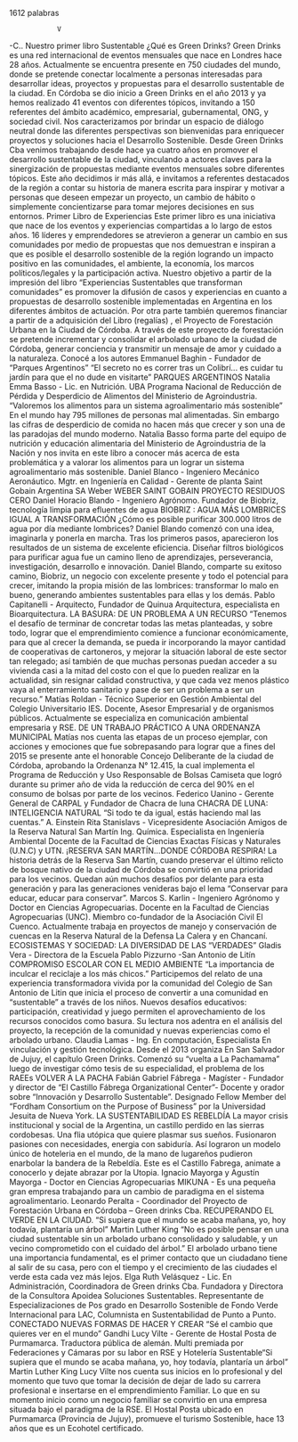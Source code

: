 1612 palabras

                V
-C..
 Nuestro primer libro
         Sustentable
¿Qué es Green Drinks?
Green Drinks es una red internacional de eventos mensuales que nace en Londres hace 28 años.
Actualmente se encuentra presente en 750 ciudades del mundo, donde se pretende conectar
localmente a personas interesadas para desarrollar ideas, proyectos y propuestas para el
desarrollo sustentable de la ciudad.
En Córdoba se dio inicio a Green Drinks en el año 2013 y ya hemos realizado 41 eventos con
diferentes tópicos, invitando a 150 referentes del ámbito académico, empresarial, gubernamental,
ONG, y sociedad civil. Nos caracterizamos por brindar un espacio de diálogo neutral donde las
diferentes perspectivas son bienvenidas para enriquecer proyectos y soluciones hacia el
Desarrollo Sostenible.
        Desde Green Drinks Cba venimos trabajando desde hace ya cuatro años en promover el
desarrollo sustentable de la ciudad, vinculando a actores claves para la sinergización de
propuestas mediante eventos mensuales sobre diferentes tópicos.
Este año decidimos ir más allá, e invitamos a referentes destacados de la región a contar su
historia de manera escrita para inspirar y motivar a personas que deseen empezar un proyecto, un
cambio de hábito o simplemente concientizarse para tomar mejores decisiones en sus entornos.
Primer Libro de Experiencias
       Este primer libro es una iniciativa que nace de los eventos y experiencias compartidas a lo
largo de estos años. 16 líderes y emprendedores se atrevieron a generar un cambio en sus
comunidades por medio de propuestas que nos demuestran e inspiran a que es posible el
desarrollo sostenible de la región logrando un impacto positivo en las comunidades, el ambiente,
la economía, los marcos políticos/legales y la participación activa.
        Nuestro objetivo a partir de la impresión del libro “Experiencias Sustentables que
transforman comunidades” es promover la difusión de casos y experiencias en cuanto a
propuestas de desarrollo sostenible implementadas en Argentina en los diferentes ámbitos de
actuación. Por otra parte también queremos financiar a partir de a adquisición del Libro
(regalías) , el Proyecto de Forestación Urbana en la Ciudad de Córdoba. A través de este proyecto
de forestación se pretende incrementar y consolidar el arbolado urbano de la ciudad de Córdoba,
generar conciencia y transmitir un mensaje de amor y cuidado a la naturaleza.
Conocé a los autores
             Emmanuel Baghin - Fundador de “Parques Argentinos”
             “El secreto no es correr tras un Colibrí... es cuidar tu jardín para que el no dude en visitarte”
             PARQUES ARGENTINOS
             Natalia Emma Basso - Lic. en Nutrición. UBA
             Programa Nacional de Reducción de Pérdida y Desperdicio de Alimentos del Ministerio de Agroindustria.
              “Valoremos los alimentos para un sistema agroalimentario más sostenible”
             En el mundo hay 795 millones de personas mal alimentadas. Sin embargo las cifras de desperdicio de
             comida no hacen más que crecer y son una de las paradojas del mundo moderno. Natalia Basso forma
             parte del equipo de nutrición y educación alimentaria del Ministerio de Agroindustria de la Nación y nos
             invita en este libro a conocer más acerca de esta problemática y a valorar los alimentos para un lograr un
             sistema agroalimentario más sostenible.
             Daniel Blanco - Ingeniero Mecánico Aeronáutico.
             Mgtr. en Ingeniería en Calidad - Gerente de planta Saint Gobain Argentina SA Weber
             WEBER SAINT GOBAIN PROYECTO RESIDUOS CERO
             Daniel Horacio Blando - Ingeniero Agrónomo.
             Fundador de Biobriz, tecnología limpia para efluentes de agua
             BIOBRIZ : AGUA MÁS LOMBRICES IGUAL A TRANSFORMACIÓN
             ¿Cómo es posible purificar 300.000 litros de agua por día mediante lombrices? Daniel Blando comenzó
             con una idea, imaginarla y ponerla en marcha. Tras los primeros pasos, aparecieron los resultados de
             un sistema de excelente eficiencia. Diseñar filtros biológicos para purificar agua fue un camino lleno de
             aprendizajes, perseverancia, investigación, desarrollo e innovación. Daniel Blando, comparte su exitoso
             camino, Biobriz, un negocio con excelente presente y todo el potencial para crecer, imitando la propia misión
             de las lombrices: transformar lo malo en bueno, generando ambientes sustentables para ellas y los demás.
             Pablo Capitanelli - Arquitecto, Fundador de Quinua Arquitectura, especialista
             en Bioarquitectura.
             LA BASURA: DE UN PROBLEMA A UN RECURSO
             “Tenemos el desafío de terminar de concretar todas las metas planteadas, y sobre todo, lograr que
             el emprendimiento comience a funcionar económicamente, para que al crecer la demanda, se pueda ir
             incorporando la mayor cantidad de cooperativas de cartoneros, y mejorar la situación laboral de este sector
             tan relegado; así también de que muchas personas puedan acceder a su vivienda casi a la mitad del costo
             con el que lo pueden realizar en la actualidad, sin resignar calidad constructiva, y que cada vez menos
             plástico vaya al enterramiento sanitario y pase de ser un problema a ser un recurso.”
Matías Roldan - Técnico Superior en Gestión Ambiental del Colegio Universitario IES.
Docente, Asesor Empresarial y de organismos públicos. Actualmente se especializa en
comunicación ambiental empresaria y RSE.
DE UN TRABAJO PRÁCTICO A UNA ORDENANZA MUNICIPAL
Matías nos cuenta las etapas de un proceso ejemplar, con acciones y emociones que
fue sobrepasando para lograr que a fines del 2015 se presente ante el honorable Concejo
Deliberante de la ciudad de Córdoba, aprobando la Ordenanza N° 12.415, la cual implementa
el Programa de Reducción y Uso Responsable de Bolsas Camiseta que logró durante su primer
año de vida la reducción de cerca del 90% en el consumo de bolsas por parte de los vecinos.
Federico Uanino - Gerente General de CARPAL y Fundador de Chacra de luna
CHACRA DE LUNA: INTELIGENCIA NATURAL
“Si todo te da igual, estás haciendo mal las cuentas.” A. Einstein
Rita Stanislavs - Vicepresidente Asociación Amigos de la Reserva Natural San Martín
Ing. Química. Especialista en Ingeniería Ambiental
Docente de la Facultad de Ciencias Exactas Físicas y Naturales (U.N.C) y UTN.
 ¡RESERVA SAN MARTÍN...DONDE CÓRDOBA RESPIRA!
La historia detrás de la Reserva San Martín, cuando preservar el último relicto de bosque nativo de la ciudad
de Córdoba se convirtió en una prioridad para los vecinos. Quedan aún muchos desafíos por delante para esta
generación y para las generaciones venideras bajo el lema “Conservar para educar, educar para conservar”.
Marcos S. Karlin - Ingeniero Agrónomo y Doctor en Ciencias Agropecuarias.
Docente en la Facultad de Ciencias Agropecuarias (UNC). Miembro co-fundador de la Asociación
Civil El Cuenco. Actualmente trabaja en proyectos de manejo y conservación de cuencas en la
Reserva Natural de la Defensa La Calera y en Chancaní.
ECOSISTEMAS Y SOCIEDAD: LA DIVERSIDAD DE LAS “VERDADES”
Gladis Vera - Directora de la Escuela Pablo Pizzurno -San Antonio de Litín
COMPROMISO ESCOLAR CON EL MEDIO AMBIENTE
“La importancia de inculcar el reciclaje a los más chicos.”
Participemos del relato de una experiencia transformadora vivida por la comunidad del Colegio de San
Antonio de Litin que inicia el proceso de convertir a una comunidad en “sustentable” a través de los niños.
Nuevos desafíos educativos: participación, creatividad y juego permiten el aprovechamiento de los recursos
conocidos como basura. Su lectura nos adentra en el análisis del proyecto, la recepción de la comunidad y
nuevas experiencias como el arbolado urbano.
Claudia Lamas - Ing. En computación, Especialista En vinculación y gestión tecnológica.
Desde el 2013 organiza En San Salvador de Jujuy, el capítulo Green Drinks. Comenzó su “vuelta
a La Pachamama” luego de investigar cómo tesis de su especialidad, el problema de los RAEEs
VOLVER A LA PACHA
 Fabián Gabriel Fábrega - Magíster - Fundador y director de “El Castillo Fábrega Organizational
 Center”- Docente y orador sobre “Innovación y Desarrollo Sustentable”. Designado Fellow
 Member del “Fordham Consortium on the Purpose of Business” por la Universidad Jesuita de
 Nueva York.
 LA SUSTENTABILIDAD ES REBELDÍA
 La mayor crisis institucional y social de la Argentina, un castillo perdido en las sierras cordobesas. Una flia
 utópica que quiere plasmar sus sueños. Fusionaron pasiones con necesidades, energia con sabiduría. Así
 lograron un modelo único de hoteleria en el mundo, de la mano de lugareños pudieron enarbolar la bandera
 de la Rebeldía. Este es el Castillo Fabrega, animate a conocerlo y dejate abrazar por la Utopia.
        Ignacio Mayorga y
        Agustín Mayorga - Doctor en Ciencias Agropecuarias
        MIKUNA - Es una pequeña gran empresa trabajando para un cambio de paradigma en el
        sistema agroalimentario.
Leonardo Peralta - Coordinador del Proyecto de Forestación Urbana en Córdoba –
Green drinks Cba.
RECUPERANDO EL VERDE EN LA CIUDAD.
“Si supiera que el mundo se acaba mañana, yo, hoy todavía, plantaría un árbol” Martin Luther King
“No es posible pensar en una ciudad sustentable sin un arbolado urbano consolidado y saludable, y un
vecino comprometido con el cuidado del árbol.” El arbolado urbano tiene una importancia fundamental, es
el primer contacto que un ciudadano tiene al salir de su casa, pero con el tiempo y el crecimiento de las
ciudades el verde esta cada vez más lejos.
 Elga Ruth Velásquez - Lic. En Administración, Coordinadora de Green drinks Cba.
 Fundadora y Directora de la Consultora Apoidea Soluciones Sustentables.
 Representante de Especializaciones de Pos grado en Desarrollo Sostenible de Fondo Verde
 Internacional para LAC, Columnista en Sustentabilidad de Punto a Punto.
 CONECTADO NUEVAS FORMAS DE HACER Y CREAR
 “Sé el cambio que quieres ver en el mundo” Gandhi
 Lucy Vilte - Gerente de Hostal Posta de Purmamarca. Traductora pública de alemán. Multi
 premiada por Federaciones y Cámaras por su labor en RSE y Hotelería Sustentable“Si supiera
 que el mundo se acaba mañana, yo, hoy todavía, plantaría un árbol” Martin Luther King
 Lucy Vilte nos cuenta sus inicios en lo profesional y del momento que tuvo que tomar la decisión de dejar
 de lado su carrera profesional e insertarse en el emprendimiento Familiar. Lo que en su momento inicio
 como un negocio familiar se convirtio en una empresa situada bajo el paradigma de la RSE. El Hostal Posta
 ubicado en Purmamarca (Provincia de Jujuy), promueve el turismo Sostenible, hace 13 años que es un
 Ecohotel certificado.
